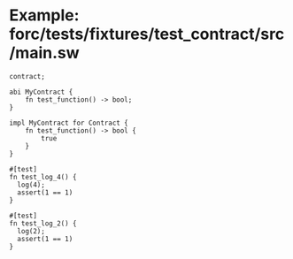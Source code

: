 # Example: forc/tests/fixtures/test_contract/src/main.sw

```sway
contract;

abi MyContract {
    fn test_function() -> bool;
}

impl MyContract for Contract {
    fn test_function() -> bool {
        true
    }
}

#[test]
fn test_log_4() {
  log(4);
  assert(1 == 1)
}

#[test]
fn test_log_2() {
  log(2);
  assert(1 == 1)
}

```

